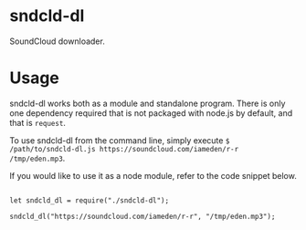 # sndcld-dl
SoundCloud downloader.

# Usage

sndcld-dl works both as a module and standalone program. There is only one dependency required that is not packaged with node.js by default, and that is `request`.

To use sndcld-dl from the command line, simply execute `$ /path/to/sndcld-dl.js https://soundcloud.com/iameden/r-r /tmp/eden.mp3`.

If you would like to use it as a node module, refer to the code snippet below.

```

let sndcld_dl = require("./sndcld-dl");

sndcld_dl("https://soundcloud.com/iameden/r-r", "/tmp/eden.mp3");

```
